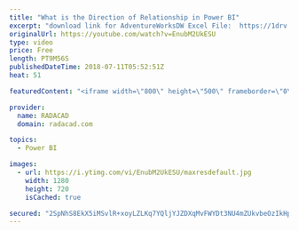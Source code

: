 ```yaml
---
title: "What is the Direction of Relationship in Power BI"
excerpt: "download link for AdventureWorksDW Excel File:  https://1drv.ms/x/s!Am-kkqG8zbmQgcdyAhOk7MXgWd56rw"
originalUrl: https://youtube.com/watch?v=EnubM2UkESU
type: video
price: Free
length: PT9M56S
publishedDateTime: 2018-07-11T05:52:51Z
heat: 51

featuredContent: "<iframe width=\"800\" height=\"500\" frameborder=\"0\" src=\"https://www.youtube.com/embed/EnubM2UkESU\" allow=\"accelerometer; autoplay; encrypted-media; gyroscope; picture-in-picture\" allowfullscreen></iframe>"

provider:
  name: RADACAD
  domain: radacad.com

topics:
  - Power BI

images:
  - url: https://i.ytimg.com/vi/EnubM2UkESU/maxresdefault.jpg
    width: 1280
    height: 720
    isCached: true

secured: "2SpNhS8EkX5iMSvlR+xoyLZLKq7YQljYJZDXqMvFWYDt3NU4mZUkvbeOzIkHpuyffO3S44Z1bxGYP9LfeNkB/WBw42xx9ekRCRxerOKRYN2gTkNVRjU8JE5djvWcnTEC1UYtnepKDvfcozk3UZfFEhT9GXxIEhfAc3AIBJzs7JxzakVBUnEeBLWZove985qnYX8ywAyFNvFaWdy2GV4jBnliAZPXcoJ2VKToMCbVFXv0tEE2gDZPkW8rGqhrahoKQcSgSro/LFqxkEVknqaPRqOHBN/DayBMtmjRmWvPnPx/sRw+LCGMsL7vbRmv/giKUSyDUdfhHoZyzv7yFZlvYAfE/evacZ/EK7VUJTRQeb6/rBkSfUv08njNjG0nY/hrGOUb+zVaqrRNE8MSAe5981Eac2J9hWiabJIzw//vHhs=;sbvkLWxj82aLvevGyYKdHQ=="
---
```


